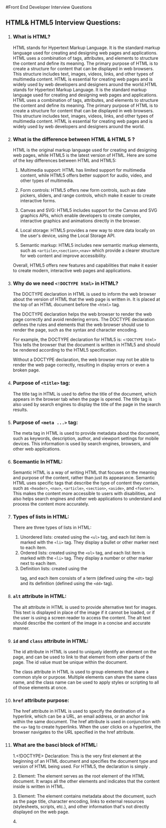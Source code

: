 #Front End Developer Interview Questions


## HTML& HTML5 Interview Questions:

1. ### What is HTML?
    HTML stands for Hypertext Markup Language. It is the standard markup language used for creating and designing web pages and applications. HTML uses a combination of tags, attributes, and elements to structure the content and define its meaning. The primary purpose of HTML is to create a structure for content that can be displayed in web browsers. This structure includes text, images, videos, links, and other types of multimedia content. HTML is essential for creating web pages and is widely used by web developers and designers around the world.HTML stands for Hypertext Markup Language. It is the standard markup language used for creating and designing web pages and applications. HTML uses a combination of tags, attributes, and elements to structure the content and define its meaning. The primary purpose of HTML is to create a structure for content that can be displayed in web browsers. This structure includes text, images, videos, links, and other types of multimedia content. HTML is essential for creating web pages and is widely used by web developers and designers around the world.

2. ### What is the difference between HTML & HTML 5 ?
    HTML is the original markup language used for creating and designing web pages, while HTML5 is the latest version of HTML. Here are some of the key differences between HTML and HTML5:

    1. Multimedia support: HTML has limited support for multimedia content, while HTML5 offers better support for audio, video, and other types of multimedia.

    2. Form controls: HTML5 offers new form controls, such as date pickers, sliders, and range controls, which make it easier to create interactive forms.

    3. Canvas and SVG: HTML5 includes support for the Canvas and SVG graphics APIs, which enable developers to create complex, interactive graphics and animations directly in the browser.

    4. Local storage: HTML5 provides a new way to store data locally on the user's device, using the Local Storage API.

    5. Semantic markup: HTML5 includes new semantic markup elements, such as `<article>`,`<section>`,`<nav>` which provide a clearer structure for web content and improve accessibility.

    Overall, HTML5 offers new features and capabilities that make it easier to create modern, interactive web pages and applications.

3. ### Why do we need `<!DOCTYPE html>` in HTML?
    The DOCTYPE declaration in HTML is used to inform the web browser about the version of HTML that the web page is written in. It is placed at the top of an HTML document before the `<html>` tag.

    The DOCTYPE declaration helps the web browser to render the web page correctly and avoid rendering errors. The DOCTYPE declaration defines the rules and elements that the web browser should use to render the page, such as the syntax and character encoding.

    For example, the DOCTYPE declaration for HTML5 is:
        `<!DOCTYPE html>`
    This tells the browser that the document is written in HTML5 and should be rendered according to the HTML5 specification.

    Without a DOCTYPE declaration, the web browser may not be able to render the web page correctly, resulting in display errors or even a broken page.


4. ### Purpose of `<title>` tag:

    The title tag in HTML is used to define the title of the document, which appears in the browser tab when the page is opened. The title tag is also used by search engines to display the title of the page in the search results.


5. ### Purpose of `<meta ...>` tag:

    The meta tag in HTML is used to provide metadata about the document, such as keywords, description, author, and viewport settings for mobile devices. This information is used by search engines, browsers, and other web applications.


6. ### Scemantic In HTML:

    Semantic HTML is a way of writing HTML that focuses on the meaning and purpose of the content, rather than just its appearance. Semantic HTML uses specific tags that describe the type of content they contain, such as `<header>`, `<nav>`, `<article>`, `<section>`, `<aside>`, and `<footer>`. This makes the content more accessible to users with disabilities, and also helps search engines and other web applications to understand and process the content more accurately.

7. ### Types of lists in HTML:

    There are three types of lists in HTML:

    1. Unordered lists: created using the `<ul>` tag, and each list item is marked with the `<li>` tag. They display a bullet or other marker next to each item.
    2. Ordered lists: created using the `<ol>` tag, and each list item is marked with the `<li>` tag. They display a number or other marker next to each item.
    3. Definition lists: created using the <dl> tag, and each item consists of a term (defined using the `<dt>` tag) and its definition (defined using the `<dd>` tag).

8. ### `alt` attribute in HTML:
    The alt attribute in HTML is used to provide alternative text for images. This text is displayed in place of the image if it cannot be loaded, or if the user is using a screen reader to access the content. The alt text should describe the content of the image in a concise and accurate manner.

9. ### `id` and `class` attribute in HTML:
    The id attribute in HTML is used to uniquely identify an element on the page, and can be used to link to that element from other parts of the page. The id value must be unique within the document.

    The class attribute in HTML is used to group elements that share a common style or purpose. Multiple elements can share the same class name, and the class name can be used to apply styles or scripting to all of those elements at once.

10. ### `href` attribute purpose:
    The href attribute in HTML is used to specify the destination of a hyperlink, which can be a URL, an email address, or an anchor link within the same document. The href attribute is used in conjunction with the `<a>` tag to create hyperlinks. When the user clicks on a hyperlink, the browser navigates to the URL specified in the href attribute.

11. ### What are the basci block of HTML:
    1.<!DOCTYPE> Declaration: This is the very first element at the beginning of an HTML document and specifies the document type and version of HTML being used. For HTML5, the declaration is simply <!DOCTYPE html>.

    2.<html> Element: The <html> element serves as the root element of the HTML document. It wraps all the other elements and indicates that the content inside is written in HTML.

    3.<head> Element: The <head> element contains metadata about the document, such as the page title, character encoding, links to external resources (stylesheets, scripts, etc.), and other information that's not directly displayed on the web page.

    4.<title> Element: The <title> element is placed inside the <head> section and defines the title of the web page. It appears in the browser's title bar or tab and is crucial for search engine optimization (SEO).

    5.<body> Element: The <body> element contains the visible content of the web page, including text, images, links, forms, and other interactive elements. Everything displayed on the web page is within the <body> element.

    6.<h1>, <h2>, <h3>, <h4>, <h5>, <h6> Elements: These elements are used to define headings of different levels on the web page. <h1> is the highest level (main heading), and <h6> is the lowest level (subheading).

    7.<p> Element: The <p> element represents a paragraph of text. It is used to structure and group text content into paragraphs.

    8.<a> Element: The <a> element creates hyperlinks or anchor links that allow users to navigate to other web pages or resources. It is commonly used to link to other pages, files, or sections within the same page.

    9.<img> Element: The <img> element is used to embed images on the web page. It requires a src attribute that specifies the image file's URL.

    10.<ul> and <li> Elements: These elements are used to create unordered lists. The <ul> element represents the list container, and each list item is defined by the <li> element.

    11.<ol> and <li> Elements: These elements are used to create ordered lists. The <ol> element represents the ordered list container, and each list item is defined by the <li> element.

    12.<div> Element: The <div> element is a generic container used to group content and apply styles or layout to sections of the web page.

## CSS Interview Questions:

1. ### What is CSS?
    CSS stands for Cascading Style Sheets. It is a style sheet language used for describing the presentation of a document written in HTML or XML, including colors, layout, and fonts. CSS allows web developers to separate the presentation of a document from its content, making it easier to maintain and update the website design. It provides powerful tools for controlling the appearance of web pages and offers a wide range of styling options to create visually appealing web pages.

2. ### Advantages of CSS:
    CSS provides several advantages, including:

    i. Separation of presentation and content: CSS allows you to separate the visual style of your website from the HTML content, making it easier to maintain and modify.
    ii. Consistency: By defining styles in one central CSS file, you can ensure that all pages on your website have a consistent look and feel.
    iii. Flexibility: CSS offers a wide range of styling options, including layout, color, font, and animation, giving you greater control over the appearance of your website.
    iv. Accessibility: With CSS, you can make your website more accessible to users with disabilities by using CSS to define font sizes, colors, and other elements that can be adjusted to meet their needs.

3. ### Syntax of CSS:
    The syntax of CSS is fairly simple and consists of two main parts: selectors and declarations.

    Selectors identify the HTML elements that you want to style, and declarations define the style properties that you want to apply to those elements.

    The basic syntax of CSS is:

    ```
    selector {
    property: value;
    property: value;
    }
    ```

4. ### Ways to include CSS in HTML file:
    There are three ways to insert CSS into an HTML document:

    i. Inline CSS: This involves adding the style attribute directly to an HTML element and defining the CSS rules within the attribute.

    ii. Internal CSS: This involves defining CSS rules within the head section of an HTML document, using the style element.

    iii. External CSS: This involves creating a separate CSS file and linking to it from your HTML document using the link element.

5. ### Diff between Inline, Internal, External CSS:
    Inline CSS is defined directly on an HTML element using the style attribute. Internal CSS is defined in the head section of an HTML document using the style element. External CSS is defined in a separate file and linked to the HTML document using the link element.

    The main differences between these three methods are:

    i. Inline CSS applies only to the element it is defined on, whereas internal and external CSS can apply to multiple elements.
    ii. Inline CSS can make the HTML code harder to read and maintain, whereas external CSS keeps the style information separate from the HTML content.
    iii. External CSS can be cached by the browser, which can improve the performance of your website.

6. ### comments in CSS:
    In CSS, you can add comments using the /* ... / syntax. Anything between the opening / and closing */ symbols is treated as a comment and ignored by the browser. For example:

        ```
        /* This is a CSS comment */
        ```

7. ### selectors in CSS:
    There are several basic selectors in CSS, including:

    i. Element selector: Selects elements based on their HTML tag name. For example: p { color: red; }
    ii. Class selector: Selects elements based on their class attribute. For example: .my-class { color: blue; }
    iii. ID selector: Selects elements based on their ID attribute. For example: #my-id { color: green; }
    iv. Universal selector: Selects all elements on a page. For example: * { font-size: 14px; }
    v. Attribute selector: Selects elements based on their attributes. For example: a[target="_blank"] { color: pink; }

8. ### descendant selectors:
    Descendant selectors are used to select elements that are descendants of another element. They are denoted by a space between two selectors. For example:
    ```
    ul li {
    color: red;
    }
    ```
    This selector selects all li elements that are descendants of a ul element.

9. ### child selectors:
    Child selectors in CSS are used to select and apply styles to elements that are direct children of a parent element. The child selector is denoted by the ">" symbol and is used in the following syntax:

    ```
    parent > child {
    /* CSS styles here */
    }
    ```
    In this syntax, "parent" refers to the parent element and "child" refers to the direct child element of the parent. By using the child selector, you can apply styles to specific child elements while ignoring any other descendants of the parent element.

    For example, the following code will select all li elements that are direct children of the ul element and apply a background color to them:

    ```
    ul > li {
    background-color: yellow;
    }
    ```
    This will only affect the direct child li elements of the ul element and not any other nested li elements within them.

10. ### adjacent selectors
    Adjacent selectors in CSS are used to select an element that immediately follows another element in the HTML document. The adjacent selector is represented by the plus symbol (+) and is used to select the next element that immediately follows the first one.

    For example, the following CSS code selects any p element that immediately follows a div element:

    ```
    div + p {
    /* CSS styles */
    }
    ```
    In this case, only p elements that come immediately after a div element will be selected and styled. The adjacent selector is useful when you want to apply a specific style to a specific element that comes immediately after another element.

